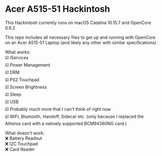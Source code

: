 # Acer A515-51 Hackintosh

This Hackintosh currently runs on macOS Catalina 10.15.7 and OpenCore 0.6.2

This repo includes all necessary files to get up and running with OpenCore on an Acer A515-51 Laptop (and likely any other with similar specifications).

What works:<br>
☑️ iServices<br>
☑️ Power Management<br>
☑️ DRM<br>
☑️ PS2 Touchpad<br>
☑️ Screen Brightness<br>
☑️ Sleep<br>
☑️ USB<br>
☑️ Probably much more that I can't think of right now<br>
☑️ WiFi, Bluetooth, Handoff, Sidecar etc. (only because I replaced the Atheros card with a natively supported BCM94360NG card.)

What doesn't work:<br>
❌ Battery Readout<br>
❌ I2C Touchpad<br>
❌ Card Reader<br>
